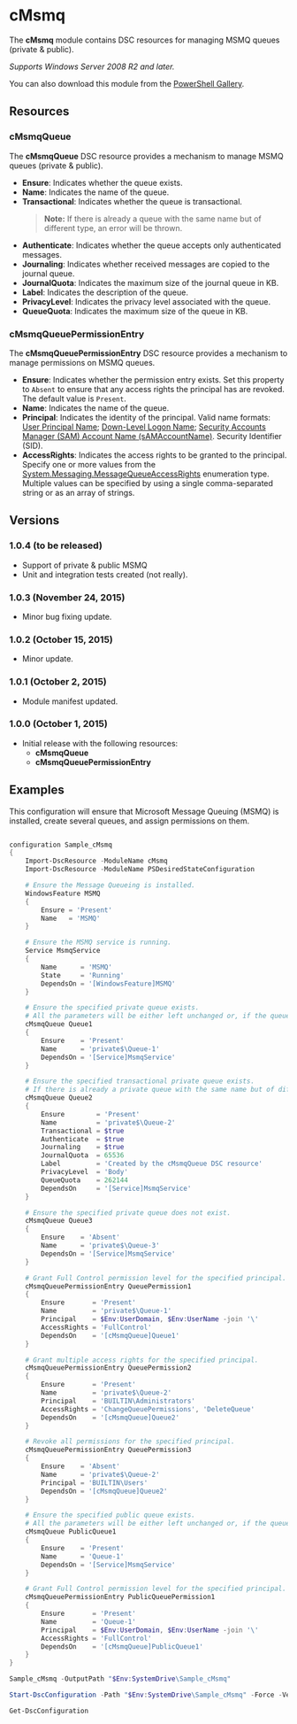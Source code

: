 # cMsmq

The **cMsmq** module contains DSC resources for managing MSMQ queues (private & public).

*Supports Windows Server 2008 R2 and later.*

You can also download this module from the [PowerShell Gallery](https://www.powershellgallery.com/packages/cMsmq).

## Resources

### cMsmqQueue

The **cMsmqQueue** DSC resource provides a mechanism to manage MSMQ queues (private & public).

* **Ensure**: Indicates whether the queue exists.
* **Name**: Indicates the name of the queue.
* **Transactional**: Indicates whether the queue is transactional.
  > **Note:** If there is already a queue with the same name but of different type, an error will be thrown.
* **Authenticate**: Indicates whether the queue accepts only authenticated messages.
* **Journaling**: Indicates whether received messages are copied to the journal queue.
* **JournalQuota**: Indicates the maximum size of the journal queue in KB.
* **Label**: Indicates the description of the queue.
* **PrivacyLevel**: Indicates the privacy level associated with the queue.
* **QueueQuota**: Indicates the maximum size of the queue in KB.

### cMsmqQueuePermissionEntry

The **cMsmqQueuePermissionEntry** DSC resource provides a mechanism to manage permissions on MSMQ queues.

* **Ensure**: Indicates whether the permission entry exists. Set this property to `Absent` to ensure that any access rights the principal has are revoked. The default value is `Present`.
* **Name**: Indicates the name of the queue.
* **Principal**: Indicates the identity of the principal.
 Valid name formats:
 [User Principal Name](https://msdn.microsoft.com/en-us/library/windows/desktop/aa380525%28v=vs.85%29.aspx#user_principal_name);
 [Down-Level Logon Name](https://msdn.microsoft.com/en-us/library/windows/desktop/aa380525%28v=vs.85%29.aspx#down_level_logon_name);
 [Security Accounts Manager (SAM) Account Name (sAMAccountName)](https://msdn.microsoft.com/en-us/library/windows/desktop/ms679635%28v=vs.85%29.aspx).
 Security Identifier (SID).
* **AccessRights**: Indicates the access rights to be granted to the principal.
 Specify one or more values from the [System.Messaging.MessageQueueAccessRights](https://msdn.microsoft.com/en-us/library/system.messaging.messagequeueaccessrights%28v=vs.110%29.aspx) enumeration type.
 Multiple values can be specified by using a single comma-separated string or as an array of strings.

## Versions

### 1.0.4 (to be released)

* Support of private & public MSMQ
* Unit and integration tests created (not really).


### 1.0.3 (November 24, 2015)

* Minor bug fixing update.

### 1.0.2 (October 15, 2015)

* Minor update.

### 1.0.1 (October 2, 2015)

* Module manifest updated.

### 1.0.0 (October 1, 2015)

* Initial release with the following resources:
    * **cMsmqQueue**
    * **cMsmqQueuePermissionEntry**

## Examples

This configuration will ensure that Microsoft Message Queuing (MSMQ) is installed, create several queues, and assign permissions on them.

```powershell

configuration Sample_cMsmq
{
    Import-DscResource -ModuleName cMsmq
    Import-DscResource -ModuleName PSDesiredStateConfiguration

    # Ensure the Message Queueing is installed.
    WindowsFeature MSMQ
    {
        Ensure = 'Present'
        Name   = 'MSMQ'
    }

    # Ensure the MSMQ service is running.
    Service MsmqService
    {
        Name      = 'MSMQ'
        State     = 'Running'
        DependsOn = '[WindowsFeature]MSMQ'
    }

    # Ensure the specified private queue exists.
    # All the parameters will be either left unchanged or, if the queue is to be created, set to their default values.
    cMsmqQueue Queue1
    {
        Ensure    = 'Present'
        Name      = 'private$\Queue-1'
        DependsOn = '[Service]MsmqService'
    }

    # Ensure the specified transactional private queue exists.
    # If there is already a private queue with the same name but of different type, an error will be thrown.
    cMsmqQueue Queue2
    {
        Ensure        = 'Present'
        Name          = 'private$\Queue-2'
        Transactional = $true
        Authenticate  = $true
        Journaling    = $true
        JournalQuota  = 65536
        Label         = 'Created by the cMsmqQueue DSC resource'
        PrivacyLevel  = 'Body'
        QueueQuota    = 262144
        DependsOn     = '[Service]MsmqService'
    }

    # Ensure the specified private queue does not exist.
    cMsmqQueue Queue3
    {
        Ensure    = 'Absent'
        Name      = 'private$\Queue-3'
        DependsOn = '[Service]MsmqService'
    }

    # Grant Full Control permission level for the specified principal.
    cMsmqQueuePermissionEntry QueuePermission1
    {
        Ensure       = 'Present'
        Name         = 'private$\Queue-1'
        Principal    = $Env:UserDomain, $Env:UserName -join '\'
        AccessRights = 'FullControl'
        DependsOn    = '[cMsmqQueue]Queue1'
    }

    # Grant multiple access rights for the specified principal.
    cMsmqQueuePermissionEntry QueuePermission2
    {
        Ensure       = 'Present'
        Name         = 'private$\Queue-2'
        Principal    = 'BUILTIN\Administrators'
        AccessRights = 'ChangeQueuePermissions', 'DeleteQueue'
        DependsOn    = '[cMsmqQueue]Queue2'
    }

    # Revoke all permissions for the specified principal.
    cMsmqQueuePermissionEntry QueuePermission3
    {
        Ensure    = 'Absent'
        Name      = 'private$\Queue-2'
        Principal = 'BUILTIN\Users'
        DependsOn = '[cMsmqQueue]Queue2'
    }

    # Ensure the specified public queue exists.
    # All the parameters will be either left unchanged or, if the queue is to be created, set to their default values.
    cMsmqQueue PublicQueue1
    {
        Ensure    = 'Present'
        Name      = 'Queue-1'
        DependsOn = '[Service]MsmqService'
    }

    # Grant Full Control permission level for the specified principal.
    cMsmqQueuePermissionEntry PublicQueuePermission1
    {
        Ensure       = 'Present'
        Name         = 'Queue-1'
        Principal    = $Env:UserDomain, $Env:UserName -join '\'
        AccessRights = 'FullControl'
        DependsOn    = '[cMsmqQueue]PublicQueue1'
    }
}

Sample_cMsmq -OutputPath "$Env:SystemDrive\Sample_cMsmq"

Start-DscConfiguration -Path "$Env:SystemDrive\Sample_cMsmq" -Force -Verbose -Wait

Get-DscConfiguration

```
